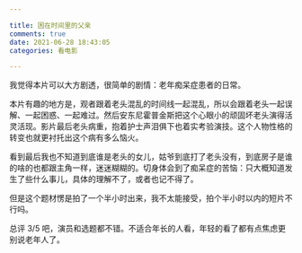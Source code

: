 ```yaml
---

title: 困在时间里的父亲
comments: true
date: 2021-06-28 18:43:05
categories: 看电影

---
```


我觉得本片可以大方剧透，很简单的剧情：老年痴呆症患者的日常。

本片有趣的地方是，观者跟着老头混乱的时间线一起混乱，所以会跟着老头一起误解、一起困惑、一起难过。然后安东尼霍普金斯把这个心眼小的顽固坏老头演得活灵活现。影片最后老头病重，抱着护士声泪俱下也着实考验演技。这个人物性格的转变也就更衬托出这个病有多么恼火。

看到最后我也不知道到底谁是老头的女儿，姑爷到底打了老头没有，到底房子是谁的啥的也都跟主角一样，迷迷糊糊的。切身体会到了痴呆症的苦恼：只大概知道发生了些什么事儿，具体的理解不了，或者也记不得了。

但是这个题材愣是拍了一个半小时出来，我不太能接受，拍个半小时以内的短片不行吗。

总评 3/5 吧，演员和选题都不错。不适合年长的人看，年轻的看了都有点焦虑更别说老年人了。
